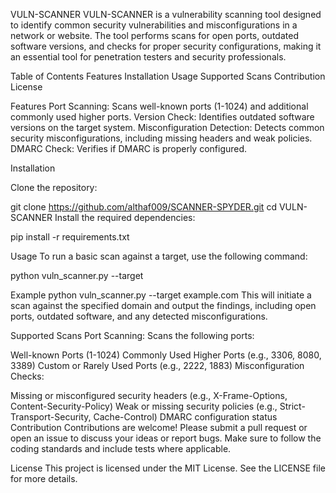 VULN-SCANNER
VULN-SCANNER is a vulnerability scanning tool designed to identify common security vulnerabilities and misconfigurations in a network or website. The tool performs scans for open ports, outdated software versions, and checks for proper security configurations, making it an essential tool for penetration testers and security professionals.

Table of Contents
Features
Installation
Usage
Supported Scans
Contribution
License

Features
Port Scanning: Scans well-known ports (1-1024) and additional commonly used higher ports.
Version Check: Identifies outdated software versions on the target system.
Misconfiguration Detection: Detects common security misconfigurations, including missing headers and weak policies.
DMARC Check: Verifies if DMARC is properly configured.


Installation

Clone the repository:

git clone https://github.com/althaf009/SCANNER-SPYDER.git
cd VULN-SCANNER
Install the required dependencies:

pip install -r requirements.txt

Usage
To run a basic scan against a target, use the following command:

python vuln_scanner.py --target <target-domain-or-ip>

Example
python vuln_scanner.py --target example.com
This will initiate a scan against the specified domain and output the findings, including open ports, outdated software, and any detected misconfigurations.

Supported Scans
Port Scanning: Scans the following ports:

Well-known Ports (1-1024)
Commonly Used Higher Ports (e.g., 3306, 8080, 3389)
Custom or Rarely Used Ports (e.g., 2222, 1883)
Misconfiguration Checks:

Missing or misconfigured security headers (e.g., X-Frame-Options, Content-Security-Policy)
Weak or missing security policies (e.g., Strict-Transport-Security, Cache-Control)
DMARC configuration status
Contribution
Contributions are welcome! Please submit a pull request or open an issue to discuss your ideas or report bugs. Make sure to follow the coding standards and include tests where applicable.

License
This project is licensed under the MIT License. See the LICENSE file for more details.
